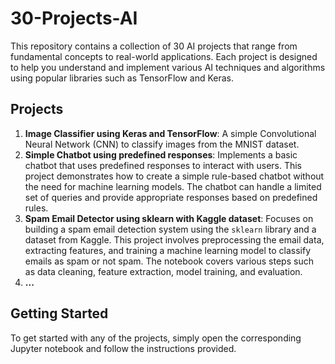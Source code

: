 # 30-Projects-AI

This repository contains a collection of 30 AI projects that range from fundamental concepts to real-world applications. Each project is designed to help you understand and implement various AI techniques and algorithms using popular libraries such as TensorFlow and Keras.

## Projects

1. **Image Classifier using Keras and TensorFlow**: A simple Convolutional Neural Network (CNN) to classify images from the MNIST dataset.
2. **Simple Chatbot using predefined responses**: Implements a basic chatbot that uses predefined responses to interact with users. This project demonstrates how to create a simple rule-based chatbot without the need for machine learning models. The chatbot can handle a limited set of queries and provide appropriate responses based on predefined rules.
3. **Spam Email Detector using sklearn with Kaggle dataset**: Focuses on building a spam email detection system using the `sklearn` library and a dataset from Kaggle. This project involves preprocessing the email data, extracting features, and training a machine learning model to classify emails as spam or not spam. The notebook covers various steps such as data cleaning, feature extraction, model training, and evaluation.
4. **...**

## Getting Started

To get started with any of the projects, simply open the corresponding Jupyter notebook and follow the instructions provided.

